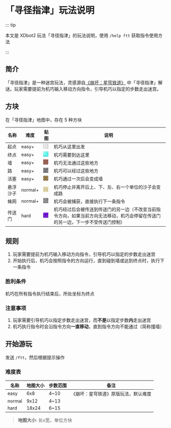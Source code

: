 # 「寻径指津」玩法说明

::: tip

本文是 XDbot2 玩法「寻径指津」的玩法说明，使用 `/help ftt` 获取指令使用方法

:::

## 简介

「寻径指津」是一种迷宫玩法，灵感源自[《崩坏：星穹铁道》][1] 中「寻径指津」解谜。玩家需要提前为机巧输入移动方向指令，引导机巧以指定的步数走出迷宫。

## 方块

在「寻径指津」地图中，存在 5 种方块

| 名称  | 难度     | 贴图                 | 说明       |
|------|----------|----------------------|-----------|
| 起点  | easy+    | ![](/iron_block.png) | 机巧从这里出发 |
| 终点  | easy+    | ![](/diamond_block.png) | 机巧需要到达这里 |
| 墙   |  easy+    | ![](/bricks.png) | 机巧无法通过这些地方 |
| 路   | easy+     | ![](/stone_bricks.png) | 机巧可以经过这些地方 |
| 活塞 | easy+     |![](/piston_top.png) | 机巧通过一次后会变成墙 |
| 悬浮沙子 | normal+| ![](/sand.png) | 机巧停止并离开后上、下、左、右一个单位的沙子会变成路 |
| 蛛网 | normal+   | ![](/cobweb.png) | 机巧会被捕获，直接执行下一条指令 |
| 传送门 | hard   | ![](/portal.png) | 机巧经过后会被传送到传送门的另一边（不改变当前指令方向，如果当前方向无法移动，机巧会停留在传送门的另一边，下一步不受传送门控制） |


## 规则

1. 玩家需要提前为机巧输入移动方向指令，引导机巧以指定的步数走出迷宫
2. 开始执行后，机巧会按照指令的方向运行，直到碰到墙或达到终点时，执行下一条指令

### 胜利条件

机巧在所有指令执行结束后，所处坐标为终点

### 注意事项

1. 玩家需要引导机巧以指定步数走出迷宫，而**不是**以指定步数**内**走出迷宫
2. 机巧执行指令时会沿指令方向**一直移动**，直到指令方向不能通过（简称撞墙）

## 开始游玩

发送 `/ftt`，然后根据提示操作

### 难度表

| 名称   | **地图大小** | 步数范围    | 备注  |
|-------|-------------|------------|--------|
| easy  | 6x8         | 4~10       | 《崩坏：星穹铁道》原版玩法，默认难度 |
| normal| 9x12       | 4~13        | |
| hard  | 18x24      | 6~15        | |

> **地图大小**: 长x宽，单位方块

[1]: https://sr.mihoyo.com
